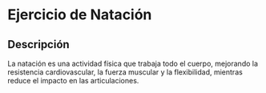 # Ejercicio de Natación

## Descripción
La natación es una actividad física que trabaja todo el cuerpo, mejorando la resistencia cardiovascular, la fuerza muscular y la flexibilidad, mientras reduce el impacto en las articulaciones.